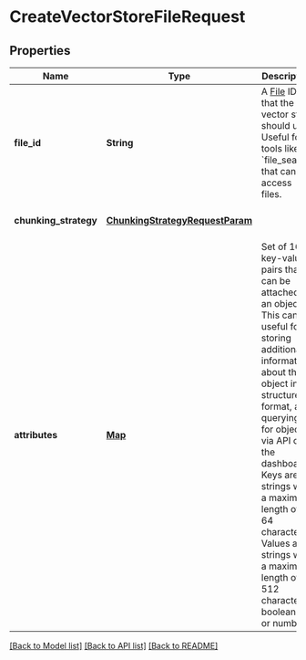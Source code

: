 # CreateVectorStoreFileRequest
## Properties

| Name | Type | Description | Notes |
|------------ | ------------- | ------------- | -------------|
| **file\_id** | **String** | A [File](/docs/api-reference/files) ID that the vector store should use. Useful for tools like &#x60;file_search&#x60; that can access files. | [default to null] |
| **chunking\_strategy** | [**ChunkingStrategyRequestParam**](ChunkingStrategyRequestParam.md) |  | [optional] [default to null] |
| **attributes** | [**Map**](VectorStoreFileAttributes_value.md) | Set of 16 key-value pairs that can be attached to an object. This can be  useful for storing additional information about the object in a structured  format, and querying for objects via API or the dashboard. Keys are strings  with a maximum length of 64 characters. Values are strings with a maximum  length of 512 characters, booleans, or numbers.  | [optional] [default to null] |

[[Back to Model list]](../README.md#documentation-for-models) [[Back to API list]](../README.md#documentation-for-api-endpoints) [[Back to README]](../README.md)

